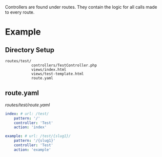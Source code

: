 Controllers are found under routes.
They contain the logic for all calls made to every route.

# Example
## Directory Setup
```
routes/test/
            controllers/TestController.php
            views/index.html
            views/test-template.html
            route.yaml
```
## route.yaml
*routes/test/route.yaml*
```yaml
index: # url: /test/
    pattern: '/'
    controller: 'Test'
    action: 'index'

example: # url: /test/{slug1}/
    pattern: '/{slug1}'
    controller: 'Test'
    action: 'example'
```
